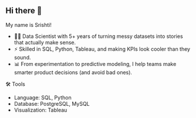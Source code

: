 ## Hi there 👋

My name is Srishti!
- 👩‍💻 Data Scientist with 5+ years of turning messy datasets into stories that actually make sense.
- ⚡ Skilled in SQL, Python, Tableau, and making KPIs look cooler than they sound.
- 📊 From experimentation to predictive modeling, I help teams make smarter product decisions (and avoid bad ones).



🛠️ Tools
- Language: SQL, Python
- Database: PostgreSQL, MySQL
- Visualization: Tableau


<!--
**srishtijaju19/srishtijaju19** is a ✨ _special_ ✨ repository because its `README.md` (this file) appears on your GitHub profile.

Here are some ideas to get you started:

- 🔭 I’m currently working on ...
- 🌱 I’m currently learning ...
- 👯 I’m looking to collaborate on ...
- 🤔 I’m looking for help with ...
- 💬 Ask me about ...
- 📫 How to reach me: ...
- 😄 Pronouns: ...
- ⚡ Fun fact: ...
-->
